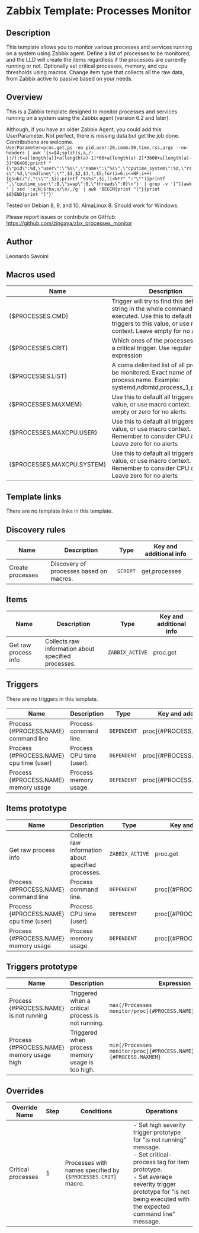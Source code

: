 # Zabbix Template: Processes Monitor

## Description

This template allows you to monitor various processes and services running on a system using Zabbix agent. 
Define a list of processes to be monitored, and the LLD will create the items regardless if the processes are currently running or not. Optionally set critical processes, memory, and cpu thresholds using macros.
Change item type that collects all the raw data, from Zabbix active to passive based on your needs.

## Overview

This is a Zabbix template designed to monitor processes and services running on a system using the Zabbix agent (version 6.2 and later).

Although, if you have an older Zabbix Agent, you could add this UserParameter. Not perfect, there is missing data but get the job done. Contributions are welcome.\
`UserParameter=proc.get,ps -eo pid,user:20,comm:50,time,rss,args --no-headers | awk '{s=$4;split(s,a,/-|:/);t=a[length(a)]+a[length(a)-1]*60+a[length(a)-2]*3600+a[length(a)-3]*86400;printf "{\"pid\":%d,\"user\":\"%s\",\"name\":\"%s\",\"cputime_system\":%d,\"rss\":%d,\"cmdline\":\"",$1,$2,$3,t,$5;for(i=6;i<=NF;i++){gsub(/"/,"\\\"",$i);printf "%s%s",$i,(i<NF?" ":"\"")}printf ",\"cputime_user\":0,\"swap\":0,\"threads\":0}\n"}' | grep -v '[^]]awk ' | sed ':a;N;$!ba;s/\n/,/g' | awk 'BEGIN{print "["}{print $0}END{print "]"}'`

Tested on Debian 8, 9, and 10, AlmaLinux 8. Should work for Windows.

Please report issues or contribute on GitHub: https://github.com/zingaya/zbx_processes_monitor

## Author

Leonardo Savoini

## Macros used

|Name|Description|Default|Type|
|----|-----------|-------|----|
|{$PROCESSES.CMD}|Trigger will try to find this defined string in the whole command executed. Use this to default all triggers to this value, or use macro context. Leave empty for no alerts.|``|Text macro|
|{$PROCESSES.CRIT}|Which ones of the processes will have a critical trigger. Use regular expression|`CHANGE_THIS`|Text macro|
|{$PROCESSES.LIST}|A coma delimited list of all process to be monitored. Exact name of the process name. Example: systemd,ndbmtd,process_1,process_2|`CHANGE_THIS`|Text macro|
|{$PROCESSES.MAXMEM}|Use this to default all triggers to this value, or use macro context. Leave empty or zero for no alerts|`0`|Integer macro|
|{$PROCESSES.MAXCPU.USER}|Use this to default all triggers to this value, or use macro context. Remember to consider CPU cores. Leave zero for no alerts|`0`|Integer macro|
|{$PROCESSES.MAXCPU.SYSTEM}|Use this to default all triggers to this value, or use macro context. Remember to consider CPU cores. Leave zero for no alerts|`0`|Integer macro|

## Template links

There are no template links in this template.

## Discovery rules

|Name|Description|Type|Key and additional info|
|----|-----------|----|-----------------------|
|Create processes|Discovery of processes based on macros.|`SCRIPT`|get.processes|

## Items

|Name|Description|Type|Key and additional info|
|----|-----------|----|-----------------------|
|Get raw process info|Collects raw information about specified processes.|`ZABBIX_ACTIVE`|proc.get|

## Triggers

There are no triggers in this template.

|Name|Description|Type|Key and additional info|
|----|-----------|----|-----------------------|
|Process {#PROCESS.NAME} command line|Process command line.|`DEPENDENT`|proc[{#PROCESS.NAME},cmdline]|
|Process {#PROCESS.NAME} cpu time (user)|Process CPU time (user).|`DEPENDENT`|proc[{#PROCESS.NAME},cpuuser]|
|Process {#PROCESS.NAME} memory usage|Process memory usage.|`DEPENDENT`|proc[{#PROCESS.NAME},memory]|

## Items prototype

|Name|Description|Type|Key and additional info|
|----|-----------|----|-----------------------|
|Get raw process info|Collects raw information about specified processes.|`ZABBIX_ACTIVE`|proc.get|
|Process {#PROCESS.NAME} command line|Process command line.|`DEPENDENT`|proc[{#PROCESS.NAME},cmdline]|
|Process {#PROCESS.NAME} cpu time (user)|Process CPU time (user).|`DEPENDENT`|proc[{#PROCESS.NAME},cpuuser]|
|Process {#PROCESS.NAME} memory usage|Process memory usage.|`DEPENDENT`|proc[{#PROCESS.NAME},memory]|

## Triggers prototype

|Name|Description|Expression|Priority|
|----|-----------|----------|--------|
|Process {#PROCESS.NAME} is not running|Triggered when a critical process is not running.|`max(/Processes monitor/proc[{#PROCESS.NAME},running],5m)=0`|AVERAGE|
|Process {#PROCESS.NAME} memory usage high|Triggered when process memory usage is too high.|`min(/Processes monitor/proc[{#PROCESS.NAME},memory],15m)>{#PROCESS.MAXMEM}`|WARNING|
 
## Overrides

|Override Name|Step|Conditions|Operations|
|-------------|----|----------|----------|
|Critical processes|1|Processes with names specified by `{$PROCESSES.CRIT}` macro.|- Set high severity trigger prototype for "is not running" message.<br> - Set critical-process tag for item prototype.<br> - Set average severity trigger prototype for "is not being executed with the expected command line" message.|

